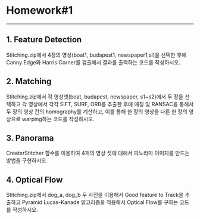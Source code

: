 <h1>Homework#1</h1>

---

<h2>1. Feature Detection</h2>
Stitching.zip에서 4장의 영상(boat1, budapest1, newspaper1,sl)을 선택한 후에 Canny Edge와 Harris Corner를 검출해서 결과를 출력하는 코드를 작성하시오.

<h2>2. Matching</h2>
Stitching.zip에서 각 영상셋(boat, budapest, newspaper, s1~s2)에서 두 장을 선택하고 각 영상에서 각각 SIFT, SURF, ORB를 추출한 후에 매칭 및 RANSAC을 통해서 두 장의 영상 간의 homography를 계산하고, 이를 통해 한 장의 영상을 다른 한 장의 영상으로 warping하는 코드를 작성하시오.

<h2>3. Panorama</h2>
CreaterStitcher 함수를 이용하여 4개의 영상 셋에 대해서 파노라마 이미지를 만드는 방법을 구현하시오.

<h2>4. Optical Flow</h2>
Stitching.zip에서 dog_a, dog_b 두 사진을 이용해서 Good feature to Track을 추출하고 Pyramid Lucas-Kanade 알고리즘을 적용해서 Optical Flow를 구하는 코드를 작성하시오.